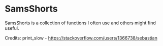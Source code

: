 # SamsShorts

SamsShorts is a collection of functions I often use and others might find useful.



Credits:
print_slow - https://stackoverflow.com/users/1366738/sebastian
